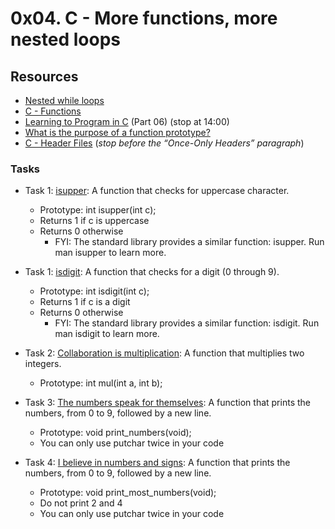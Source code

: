 # 0x04. C - More functions, more nested loops

## Resources
+ [Nested while loops](https://www.youtube.com/watch?v=Z3iGeQ1gIss)
+ [C - Functions](http://www.tutorialspoint.com/cprogramming/c_functions.htm)
+ [Learning to Program in C](https://www.youtube.com/watch?v=qMlnFwYdqIw) (Part 06) (stop at 14:00)
+ [What is the purpose of a function prototype?](https://www.geeksforgeeks.org/what-is-the-purpose-of-a-function-prototype/)
+ [C - Header Files](https://www.tutorialspoint.com/cprogramming/c_header_files.htm) (*stop before the “Once-Only Headers” paragraph*)

### Tasks
+ Task 1: [isupper](https://github.com/Hiluhree/alx-low_level_programming/blob/master/0x04-more_functions_nested_loops/0-isupper.c): A function that checks for uppercase character.</br>

	+ Prototype: int isupper(int c);
	+ Returns 1 if c is uppercase
	+ Returns 0 otherwise
		- FYI: The standard library provides a similar function: isupper. Run man isupper to learn more.
+ Task 1: [isdigit](https://github.com/Hiluhree/alx-low_level_programming/blob/master/0x04-more_functions_nested_loops/1-isdigit.c): A function that checks for a digit (0 through 9).</br>

	+ Prototype: int isdigit(int c);
	+ Returns 1 if c is a digit
	+ Returns 0 otherwise
		- FYI: The standard library provides a similar function: isdigit. Run man isdigit to learn more.
+ Task 2: [Collaboration is multiplication](https://github.com/Hiluhree/alx-low_level_programming/blob/master/0x04-more_functions_nested_loops/2-mul.c): A function that multiplies two integers.</br>

	+ Prototype: int mul(int a, int b);
+ Task 3: [The numbers speak for themselves](https://github.com/Hiluhree/alx-low_level_programming/blob/master/0x04-more_functions_nested_loops/3-print_numbers.c): A function that prints the numbers, from 0 to 9, followed by a new line.

	+ Prototype: void print_numbers(void);
	+ You can only use putchar twice in your code
+ Task 4: [I believe in numbers and signs](): A function that prints the numbers, from 0 to 9, followed by a new line.</br>

	+ Prototype: void print_most_numbers(void);
	+ Do not print 2 and 4
	+ You can only use putchar twice in your code

